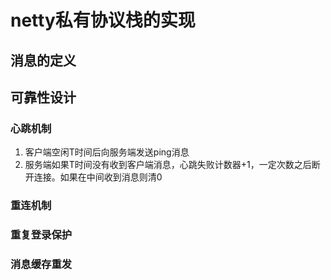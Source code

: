 # netty私有协议栈的实现
## 消息的定义

## 可靠性设计

### 心跳机制

1. 客户端空闲T时间后向服务端发送ping消息
2. 服务端如果T时间没有收到客户端消息，心跳失败计数器+1，一定次数之后断开连接。如果在中间收到消息则清0

### 重连机制

### 重复登录保护

### 消息缓存重发